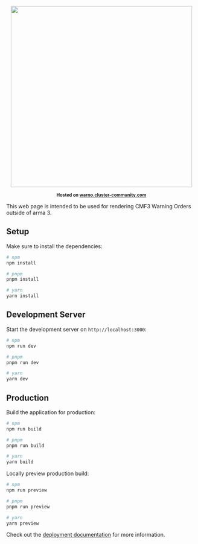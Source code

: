 <p align="center">
    <img src="https://raw.githubusercontent.com/Tapawingo/web-cluster-warno/main/extras/logo/banner.png" width="480">
</p>

<p align="center">
    <sup><strong>
    Hosted on <a href="https://warno.cluster-community.com">warno.cluster-community.com</a></strong></sup>
</p>

This web page is intended to be used for rendering CMF3 Warning Orders outside of arma 3.

## Setup

Make sure to install the dependencies:

```bash
# npm
npm install

# pnpm
pnpm install

# yarn
yarn install
```

## Development Server

Start the development server on `http://localhost:3000`:

```bash
# npm
npm run dev

# pnpm
pnpm run dev

# yarn
yarn dev
```

## Production

Build the application for production:

```bash
# npm
npm run build

# pnpm
pnpm run build

# yarn
yarn build
```

Locally preview production build:

```bash
# npm
npm run preview

# pnpm
pnpm run preview

# yarn
yarn preview
```

Check out the [deployment documentation](https://nuxt.com/docs/getting-started/deployment) for more information.